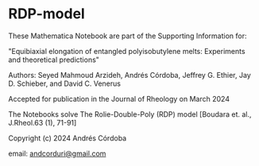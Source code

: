 # RDP-model

These Mathematica Notebook are part of the Supporting Information for:

"Equibiaxial elongation of entangled polyisobutylene melts: Experiments and theoretical predictions"

Authors: Seyed Mahmoud Arzideh, Andrés Córdoba, Jeffrey G. Ethier, Jay D. Schieber, and David C. Venerus

Accepted for publication in the Journal of Rheology on March 2024

The Notebooks solve The Rolie-Double-Poly (RDP) model [Boudara et. al., J.Rheol.63 (1), 71-91]

Copyright (c) 2024 Andrés Córdoba

email: andcorduri@gmail.com
